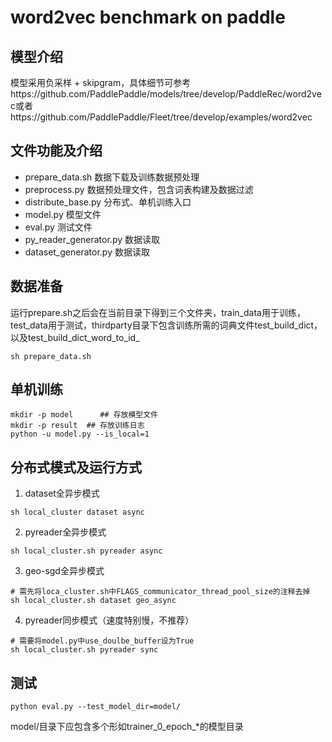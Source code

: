 # word2vec benchmark on paddle

## 模型介绍
模型采用负采样 + skipgram，具体细节可参考https://github.com/PaddlePaddle/models/tree/develop/PaddleRec/word2vec或者https://github.com/PaddlePaddle/Fleet/tree/develop/examples/word2vec

## 文件功能及介绍
* prepare_data.sh 数据下载及训练数据预处理
* preprocess.py 数据预处理文件，包含词表构建及数据过滤
* distribute_base.py 分布式、单机训练入口
* model.py 模型文件
* eval.py 测试文件
* py_reader_generator.py 数据读取
* dataset_generator.py  数据读取

## 数据准备
运行prepare.sh之后会在当前目录下得到三个文件夹，train_data用于训练，test_data用于测试，thirdparty目录下包含训练所需的词典文件test_build_dict，以及test_build_dict_word_to_id_
```
sh prepare_data.sh
```

## 单机训练
```
mkdir -p model      ## 存放模型文件
mkdir -p result  ## 存放训练日志
python -u model.py --is_local=1
```

## 分布式模式及运行方式
1. dataset全异步模式
```
sh local_cluster dataset async
```

2. pyreader全异步模式
```
sh local_cluster.sh pyreader async
```

3. geo-sgd全异步模式
```
# 需先将loca_cluster.sh中FLAGS_communicator_thread_pool_size的注释去掉
sh local_cluster.sh dataset geo_async
```

4. pyreader同步模式（速度特别慢，不推荐）
```
# 需要将model.py中use_doulbe_buffer设为True
sh local_cluster.sh pyreader sync
```

## 测试
```
python eval.py --test_model_dir=model/
```
model/目录下应包含多个形如trainer_0_epoch_*的模型目录
